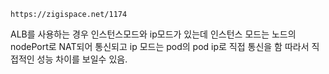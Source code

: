 ```https://zigispace.net/1174```

ALB를 사용하는 경우 인스턴스모드와 ip모드가 있는데 
인스턴스 모드는 노드의 nodePort로 NAT되어 통신되고
ip 모드는 pod의 pod ip로 직접 통신을 함 
따라서 직접적인 성능 차이를 보일수 있음.

